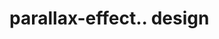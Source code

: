 # parallax-effect.. design                                                                                                                                                                                                      
                                     

